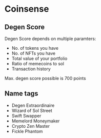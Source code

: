 # Coinsense

## Degen Score

Degen Score depends on multiple paramters:
- No. of tokens you have
- No. of NFTs you have
- Total value of your portfolio
- Ratio of memecoins to sol
- Transaction history

Max. degen score possible is 700 points

## Name tags

- Degen Extraordinaire
- Wizard of Sol Street
- Swift Swapper
- Memelord Moneymaker
- Crypto Zen Master
- Fickle Phantom